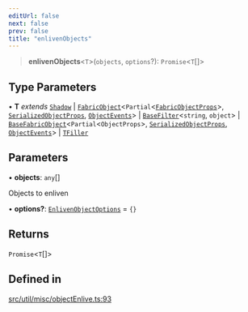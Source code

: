 ```yaml
---
editUrl: false
next: false
prev: false
title: "enlivenObjects"
---
```


> **enlivenObjects**\<`T`\>(`objects`, `options`?): `Promise`\<`T`[]\>

## Type Parameters

• **T** *extends* [`Shadow`](/api/classes/shadow/) \| [`FabricObject`](/api/classes/fabricobject/)\<`Partial`\<[`FabricObjectProps`](/api/interfaces/fabricobjectprops/)\>, [`SerializedObjectProps`](/api/interfaces/serializedobjectprops/), [`ObjectEvents`](/api/interfaces/objectevents/)\> \| [`BaseFilter`](/api/namespaces/filters/classes/basefilter/)\<`string`, `object`\> \| [`BaseFabricObject`](/api/classes/basefabricobject/)\<`Partial`\<`ObjectProps`\>, [`SerializedObjectProps`](/api/interfaces/serializedobjectprops/), [`ObjectEvents`](/api/interfaces/objectevents/)\> \| [`TFiller`](/api/type-aliases/tfiller/)

## Parameters

• **objects**: `any`[]

Objects to enliven

• **options?**: [`EnlivenObjectOptions`](/api/namespaces/util/type-aliases/enlivenobjectoptions/) = `{}`

## Returns

`Promise`\<`T`[]\>

## Defined in

[src/util/misc/objectEnlive.ts:93](https://github.com/fabricjs/fabric.js/blob/v6.0.0-rc4/src/util/misc/objectEnlive.ts#L93)
